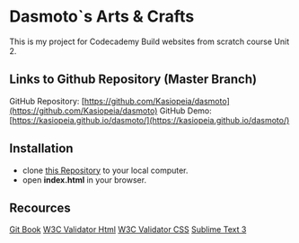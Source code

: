 # Dasmoto`s Arts & Crafts
This is my project for Codecademy Build websites from scratch course Unit 2.

## Links to Github Repository (Master Branch)

GitHub Repository: [https://github.com/Kasiopeia/dasmoto](https://github.com/Kasiopeia/dasmoto)
GitHub Demo: [https://kasiopeia.github.io/dasmoto/](https://kasiopeia.github.io/dasmoto/)

## Installation

*   clone [this Repository](https://github.com/Kasiopeia/dasmoto) to your local computer.
*   open __index.html__ in your browser.

## Recources

[Git Book](https://git-scm.com/book/de/v1)
[W3C Validator Html](https://validator.w3.org/)
[W3C Validator CSS](https://jigsaw.w3.org/css-validator/)
[Sublime Text 3](https://www.sublimetext.com/3)
